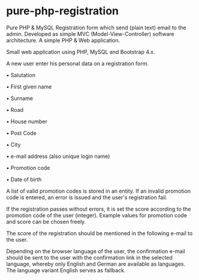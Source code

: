 # pure-php-registration
Pure PHP & MySQL Registration form which send (plain text) email to the admin. Developed as simple MVC (Model-View-Controller) software architecture. A simple PHP & Web application.

Small web application using PHP, MySQL and Bootstrap 4.x.

A new user enter his personal data on a registration form.

• Salutation

• First given name

• Surname

• Road

• House number

• Post Code

• City

• e-mail address (also unique login name)

• Promotion code

• Date of birth

A list of valid promotion codes is stored in an entity. If an invalid promotion code is entered, an error is issued and the user's registration fail.

If the registration passes without errors, it is set the score according to the promotion code of the user (integer). Example values for promotion code and score can be chosen freely.

The score of the registration should be mentioned in the following e-mail to the user.

Depending on the browser language of the user, the confirmation e-mail should be sent to the user with the confirmation link in the selected language, whereby only English and German are available as languages. The language variant English serves as fallback.
